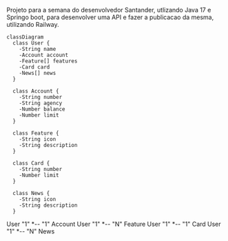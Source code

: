 Projeto para a semana do desenvolvedor Santander, utlizando Java 17 e Springo boot, para desenvolver uma API e fazer a publicacao da mesma, utilizando Railway.

```mermaid 
classDiagram
  class User {
    -String name
    -Account account
    -Feature[] features
    -Card card
    -News[] news
  }

  class Account {
    -String number
    -String agency
    -Number balance
    -Number limit
  }

  class Feature {
    -String icon
    -String description
  }

  class Card {
    -String number
    -Number limit
  }

  class News {
    -String icon
    -String description
  }
  ```

  User "1" *-- "1" Account
  User "1" *-- "N" Feature
  User "1" *-- "1" Card
  User "1" *-- "N" News

